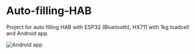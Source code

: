 # Auto-filling-HAB
Project for auto filling HAB with ESP32 (Bluetooth), HX711 with 1kg loadcell and Android app.


![Android app](https://github.com/9A4AM/Auto-filling-HAB/assets/25196340/e0e5542b-1bd5-451b-ac30-db69dc4a4d77)
